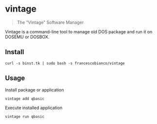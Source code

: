 # vintage

> The "Vintage" Software Manager

Vintage is a command-line tool to manage old DOS package and run it on DOSEMU or DOSBOX.

## Install

```shell
curl -s binst.tk | sudo bash -s francescobianco/vintage
```

## Usage

Install package or application

```
vintage add qbasic
```

Execute installed application

```
vintage run qbasic
```

